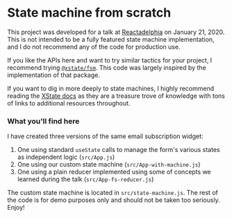 # State machine from scratch

This project was developed for a talk at [Reactadelphia](https://www.meetup.com/Reactadelphia/) on January 21, 2020. This is not intended to be a fully featured state machine implementation, and I do not recommend any of the code for production use.

If you like the APIs here and want to try similar tactics for your project, I recommend trying [`@xstate/fsm`](https://xstate.js.org/docs/packages/xstate-fsm/). This code was largely inspired by the implementation of that package.

If you want to dig in more deeply to state machines, I highly recommend reading the [XState docs](https://xstate.js.org/docs/) as they are a treasure trove of knowledge with tons of links to additional resources throughout.

### What you'll find here

I have created three versions of the same email subscription widget:
  1) One using standard `useState` calls to manage the form's various states as independent logic (`src/App.js`)
  2) One using our custom state machine (`src/App-with-machine.js`)
  3) One using a plain reducer implemented using some of concepts we learned during the talk (`src/App-fs-reducer.js`)

The custom state machine is located in `src/state-machine.js`. The rest of the code is for demo purposes only and should not be taken too seriously. Enjoy!
